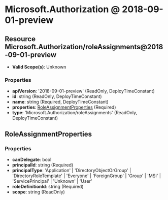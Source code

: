 # Microsoft.Authorization @ 2018-09-01-preview

## Resource Microsoft.Authorization/roleAssignments@2018-09-01-preview
* **Valid Scope(s)**: Unknown
### Properties
* **apiVersion**: '2018-09-01-preview' (ReadOnly, DeployTimeConstant)
* **id**: string (ReadOnly, DeployTimeConstant)
* **name**: string (Required, DeployTimeConstant)
* **properties**: [RoleAssignmentProperties](#roleassignmentproperties) (Required)
* **type**: 'Microsoft.Authorization/roleAssignments' (ReadOnly, DeployTimeConstant)

## RoleAssignmentProperties
### Properties
* **canDelegate**: bool
* **principalId**: string (Required)
* **principalType**: 'Application' | 'DirectoryObjectOrGroup' | 'DirectoryRoleTemplate' | 'Everyone' | 'ForeignGroup' | 'Group' | 'MSI' | 'ServicePrincipal' | 'Unknown' | 'User'
* **roleDefinitionId**: string (Required)
* **scope**: string (ReadOnly)

